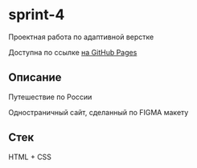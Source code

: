 # sprint-4

Проектная работа по адаптивной верстке

Доступна по ссылке [на GitHub Pages](https://alz228.github.io/sprint-4/)


## Описание

Путешествие по России

Одностраничный сайт, сделанный по FIGMA макету

## Стек

HTML +  CSS

